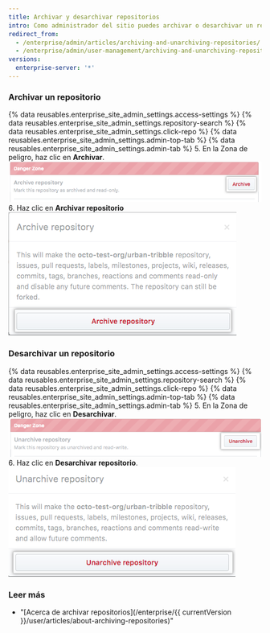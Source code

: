 ```yaml
---
title: Archivar y desarchivar repositorios
intro: Como administrador del sitio puedes archivar o desarchivar un repositorio en el tablero de administrador del sitio.
redirect_from:
  - /enterprise/admin/articles/archiving-and-unarchiving-repositories/
  - /enterprise/admin/user-management/archiving-and-unarchiving-repositories
versions:
  enterprise-server: '*'
---
```


### Archivar un repositorio
{% data reusables.enterprise_site_admin_settings.access-settings %}
{% data reusables.enterprise_site_admin_settings.repository-search %}
{% data reusables.enterprise_site_admin_settings.click-repo %}
{% data reusables.enterprise_site_admin_settings.admin-top-tab %}
{% data reusables.enterprise_site_admin_settings.admin-tab %}
5. En la Zona de peligro, haz clic en **Archivar**. ![Botón Archivar](/assets/images/enterprise/site-admin-settings/repo-archive.png)
6. Haz clic en **Archivar repositorio** ![Botón Archivar repositorio](/assets/images/enterprise/site-admin-settings/repo-archive-confirm.png)

### Desarchivar un repositorio
{% data reusables.enterprise_site_admin_settings.access-settings %}
{% data reusables.enterprise_site_admin_settings.repository-search %}
{% data reusables.enterprise_site_admin_settings.click-repo %}
{% data reusables.enterprise_site_admin_settings.admin-top-tab %}
{% data reusables.enterprise_site_admin_settings.admin-tab %}
5. En la Zona de peligro, haz clic en **Desarchivar**. ![Botón Archivar](/assets/images/enterprise/site-admin-settings/repo-unarchive.png)
6. Haz clic en **Desarchivar repositorio**. ![Botón Archivar repositorio](/assets/images/enterprise/site-admin-settings/repo-unarchive-confirm.png)

### Leer más
- "[Acerca de archivar repositorios](/enterprise/{{ currentVersion }}/user/articles/about-archiving-repositories)"
